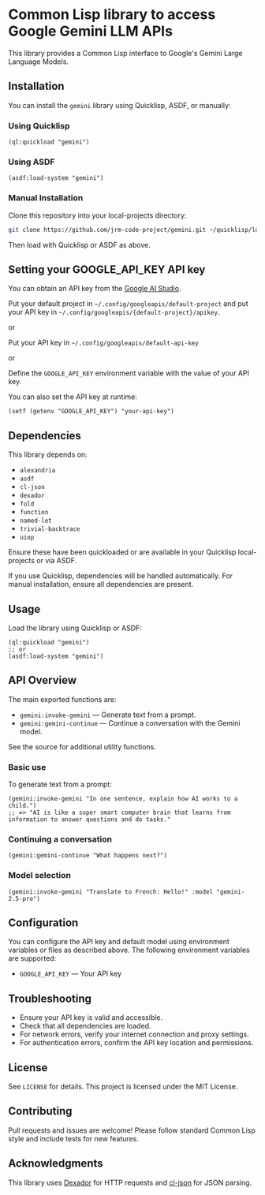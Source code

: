 # Common Lisp library to access Google Gemini LLM APIs

This library provides a Common Lisp interface to Google's Gemini Large Language Models.

## Installation

You can install the `gemini` library using Quicklisp, ASDF, or manually:

### Using Quicklisp
```common-lisp
(ql:quickload "gemini")
```

### Using ASDF
```common-lisp
(asdf:load-system "gemini")
```

### Manual Installation
Clone this repository into your local-projects directory:
```bash
git clone https://github.com/jrm-code-project/gemini.git ~/quicklisp/local-projects/gemini
```
Then load with Quicklisp or ASDF as above.

## Setting your GOOGLE_API_KEY API key

You can obtain an API key from the [Google AI Studio](https://aistudio.google.com/app/apikey).

Put your default project in `~/.config/googleapis/default-project` and put your
API key in `~/.config/googleapis/{default-project}/apikey`.

or

Put your API key in `~/.config/googleapis/default-api-key`

or

Define the `GOOGLE_API_KEY` environment variable with the value of your API key. 

You can also set the API key at runtime:
```common-lisp
(setf (getenv "GOOGLE_API_KEY") "your-api-key")
```

## Dependencies

This library depends on:
- `alexandria`
- `asdf`
- `cl-json`
- `dexador`
- `fold`
- `function`
- `named-let`
- `trivial-backtrace`
- `uiop`

Ensure these have been quickloaded or are available in your Quicklisp local-projects or via ASDF.

If you use Quicklisp, dependencies will be handled automatically. For manual installation, ensure all dependencies are present.

## Usage

Load the library using Quicklisp or ASDF:
```common-lisp
(ql:quickload "gemini")
;; or
(asdf:load-system "gemini")
```

## API Overview

The main exported functions are:

- `gemini:invoke-gemini` — Generate text from a prompt.
- `gemini:gemini-continue` — Continue a conversation with the Gemini model.

See the source for additional utility functions.

### Basic use

To generate text from a prompt:
```common-lisp
(gemini:invoke-gemini "In one sentence, explain how AI works to a child.")
;; => "AI is like a super smart computer brain that learns from information to answer questions and do tasks."
```

### Continuing a conversation
```common-lisp
(gemini:gemini-continue "What happens next?")
```

### Model selection
```common-lisp
(gemini:invoke-gemini "Translate to French: Hello!" :model "gemini-2.5-pro")
```
## Configuration

You can configure the API key and default model using environment variables or files as described above. The following environment variables are supported:

- `GOOGLE_API_KEY` — Your API key

## Troubleshooting

- Ensure your API key is valid and accessible.
- Check that all dependencies are loaded.
- For network errors, verify your internet connection and proxy settings.
- For authentication errors, confirm the API key location and permissions.

## License

See `LICENSE` for details. This project is licensed under the MIT License.

## Contributing

Pull requests and issues are welcome! Please follow standard Common Lisp style and include tests for new features.

## Acknowledgments

This library uses [Dexador](https://github.com/fukamachi/dexador) for HTTP requests and [cl-json](https://github.com/hankhero/cl-json) for JSON parsing.
```


